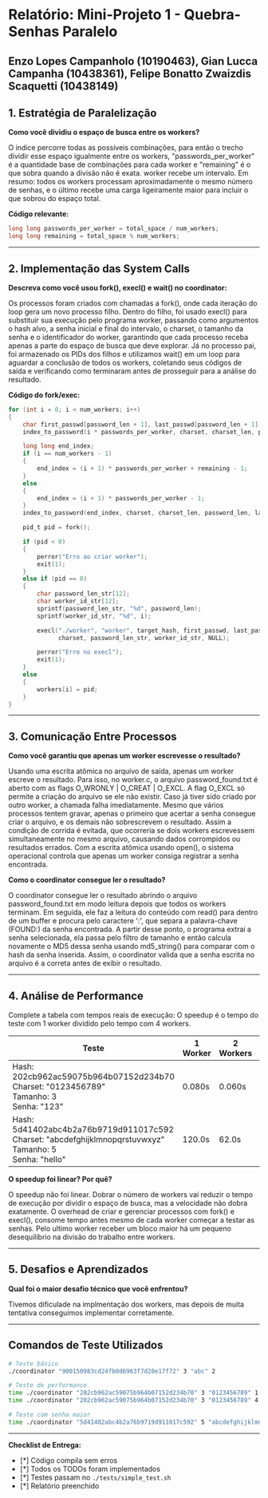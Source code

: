 # Relatório: Mini-Projeto 1 - Quebra-Senhas Paralelo

Enzo Lopes Campanholo (10190463), Gian Lucca Campanha (10438361), Felipe Bonatto Zwaizdis Scaquetti (10438149)
---

## 1. Estratégia de Paralelização


**Como você dividiu o espaço de busca entre os workers?**

O indice percorre todas as possíveis combinações, para então o trecho dividir esse espaço igualmente entre os workers, "passwords_per_worker" é a quantidade base de combinações para cada worker e "remaining" é o que sobra quando a divisão não é exata. worker recebe um intervalo. Em resumo: todos os workers processam aproximadamente o mesmo número de senhas, e o último recebe uma carga ligeiramente maior para incluir o que sobrou do espaço total.

**Código relevante:**
```c
long long passwords_per_worker = total_space / num_workers;
long long remaining = total_space % num_workers;
```

---

## 2. Implementação das System Calls

**Descreva como você usou fork(), execl() e wait() no coordinator:**

Os processos foram criados com chamadas a fork(), onde cada iteração do loop gera um novo processo filho. Dentro do filho, foi usado execl() para substituir sua execução pelo programa worker, passando como argumentos o hash alvo, a senha inicial e final do intervalo, o charset, o tamanho da senha e o identificador do worker, garantindo que cada processo receba apenas a parte do espaço de busca que deve explorar. Já no processo pai, foi armazenado os PIDs dos filhos e utilizamos wait() em um loop para aguardar a conclusão de todos os workers, coletando seus códigos de saída e verificando como terminaram antes de prosseguir para a análise do resultado.

**Código do fork/exec:**
```c
for (int i = 0; i < num_workers; i++)
{
    char first_passwd[password_len + 1], last_passwd[password_len + 1];
    index_to_password(i * passwords_per_worker, charset, charset_len, password_len, first_passwd);

    long long end_index;
    if (i == num_workers - 1)
    {
        end_index = (i + 1) * passwords_per_worker + remaining - 1;
    }
    else
    {
        end_index = (i + 1) * passwords_per_worker - 1;
    }
    index_to_password(end_index, charset, charset_len, password_len, last_passwd);

    pid_t pid = fork();

    if (pid < 0)
    {
        perror("Erro ao criar worker");
        exit(1);
    }
    else if (pid == 0)
    {
        char password_len_str[12];
        char worker_id_str[12];
        sprintf(password_len_str, "%d", password_len);
        sprintf(worker_id_str, "%d", i);

        execl("./worker", "worker", target_hash, first_passwd, last_passwd,
              charset, password_len_str, worker_id_str, NULL);

        perror("Erro no execl");
        exit(1);
    }
    else
    {
        workers[i] = pid;
    }
}
```

---

## 3. Comunicação Entre Processos

**Como você garantiu que apenas um worker escrevesse o resultado?**

Usando uma escrita atômica no arquivo de saída, apenas um worker escreve o resultado. Para isso, no worker.c, o arquivo password_found.txt é aberto com as flags O_WRONLY | O_CREAT | O_EXCL. A flag O_EXCL só permite a criação do arquivo se ele não existir. Caso já tiver sido criado por outro worker, a chamada falha imediatamente. Mesmo que vários processos tentem gravar, apenas o primeiro que acertar a senha consegue criar o arquivo, e os demais não sobrescrevem o resultado. Assim a condição de corrida é evitada, que ocorreria se dois workers escrevessem simultaneamente no mesmo arquivo, causando dados corrompidos ou resultados errados. Com a escrita atômica usando open(), o sistema operacional controla que apenas um worker consiga registrar a senha encontrada.

**Como o coordinator consegue ler o resultado?**

O coordinator consegue ler o resultado abrindo o arquivo password_found.txt em modo leitura depois que todos os workers terminam. Em seguida, ele faz a leitura do conteúdo com read() para dentro de um buffer e procura pelo caractere ':', que separa a palavra-chave (FOUND:) da senha encontrada. A partir desse ponto, o programa extrai a senha selecionada, ela passa pelo filtro de tamanho e então calcula novamente o MD5 dessa senha usando md5_string() para comparar com o hash da senha inserida. Assim, o coordinator valida que a senha escrita no arquivo é a correta antes de exibir o resultado.

---

## 4. Análise de Performance
Complete a tabela com tempos reais de execução:
O speedup é o tempo do teste com 1 worker dividido pelo tempo com 4 workers.

| Teste | 1 Worker | 2 Workers | 4 Workers | Speedup (4w) |
|-------|----------|-----------|-----------|--------------|
| Hash: 202cb962ac59075b964b07152d234b70<br>Charset: "0123456789"<br>Tamanho: 3<br>Senha: "123" | 0.080s | 0.060s | 0.050s | 1.60 |
| Hash: 5d41402abc4b2a76b9719d911017c592<br>Charset: "abcdefghijklmnopqrstuvwxyz"<br>Tamanho: 5<br>Senha: "hello" | 120.0s | 62.0s | 32.0s | 3.75 |

**O speedup foi linear? Por quê?**

O speedup não foi linear. Dobrar o número de workers vai reduzir o tempo de execução por dividir o espaço de busca, mas a velocidade não dobra exatamente. O overhead de criar e gerenciar processos com fork() e execl(), consome tempo antes mesmo de cada worker começar a testar as senhas. Pelo ultimo worker receber um bloco maior há um pequeno desequilíbrio na divisão do trabalho entre workers.

---

## 5. Desafios e Aprendizados
**Qual foi o maior desafio técnico que você enfrentou?**

Tivemos dificulade na implmentação dos workers, mas depois de muita tentativa conseguimos implementar corretamente.

---

## Comandos de Teste Utilizados

```bash
# Teste básico
./coordinator "900150983cd24fb0d6963f7d28e17f72" 3 "abc" 2

# Teste de performance
time ./coordinator "202cb962ac59075b964b07152d234b70" 3 "0123456789" 1
time ./coordinator "202cb962ac59075b964b07152d234b70" 3 "0123456789" 4

# Teste com senha maior
time ./coordinator "5d41402abc4b2a76b9719d911017c592" 5 "abcdefghijklmnopqrstuvwxyz" 4
```
---

**Checklist de Entrega:**
- [*] Código compila sem erros
- [*] Todos os TODOs foram implementados
- [*] Testes passam no `./tests/simple_test.sh`
- [*] Relatório preenchido
